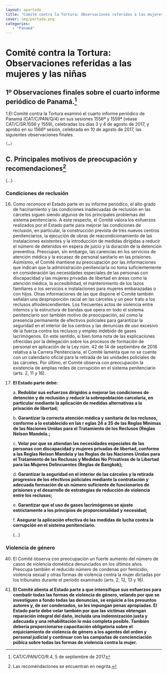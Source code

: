```yaml
---
layout: apartado
title: "Comité contra la Tortura: Observaciones referidas a las mujeres y las niñas"
cover: img/portada.png
categories:
   - "Panamá"
---
```

# Comité contra la Tortura: Observaciones referidas a las mujeres y las niñas

## 1º Observaciones finales sobre el cuarto informe periódico de Panamá.[^649]

1.El Comité contra la Tortura examinó el cuarto informe periódico de Panamá
(CAT/C/PAN/Q/4) en sus sesiones 1556ª y 1559ª (véase CAT/C/SR.1556 y 1559),
celebradas los días 3 y 4 de agosto de 2017, y aprobó en su 1566ª sesión,
celebrada en 10 de agosto de 2017, las siguientes observaciones finales.

	(…)

## C. Principales motivos de preocupación y recomendaciones[^650]

(…)

### Condiciones de reclusión

16. Como reconoce el Estado parte en su informe periódico, el alto grado de
hacinamiento y las condiciones inadecuadas de reclusión en las cárceles
siguen siendo algunos de los principales problemas del sistema
penitenciario. A este respecto, el Comité valora los esfuerzos realizados
por el Estado parte para mejorar las condiciones de reclusión, en
particular, la construcción prevista de tres nuevos centros penitenciarios,
la ejecución de obras de reacondicionamiento de las instalaciones
existentes y la introducción de medidas dirigidas a reducir el número de
detenidos en espera de juicio y la duración de la detención preventiva.
Preocupan, sin embargo, las carencias en los servicios de atención médica y
la escasez de personal sanitario en las prisiones. Asimismo, el Comité
mantiene su preocupación por las informaciones que indican que la
administración penitenciaria no toma suficientemente en consideración las
necesidades especiales de las personas con discapacidad y las mujeres
privadas de libertad en áreas como la atención médica, la accesibilidad, el
mantenimiento de los lazos familiares o los servicios e instalaciones para
mujeres embarazadas o con hijos. Otras informaciones de las que dispone el
Comité también señalan una desproporción racial en las cárceles y un peor
trato a los reclusos afrodescendientes. Los frecuentes actos de violencia
entre internos y la estructura de bandas que opera en todo el sistema
penitenciario son también motivo de preocupación, así como la presencia
permanente de efectivos policiales para garantizar la seguridad en el
interior de los centros y las denuncias de uso excesivo de la fuerza contra
los reclusos y empleo indebido de gases lacrimógenos. En este sentido, si
bien toma nota de las explicaciones ofrecidas por la delegación sobre los
procesos de formación de personal en aplicación de la Ley núm. 42 de 14 de
septiembre de 2016 relativa a la Carrera Penitenciaria, el Comité lamenta
que no se cuente con un calendario oficial para la retirada de las unidades
policiales de las cárceles. Por último, el Comité observa con preocupación
la existencia de amplias redes de corrupción en el sistema penitenciario
(arts. 2, 11 y 16).

17. **El Estado parte debe:**

	a. **Redoblar sus esfuerzos dirigidos a mejorar las condiciones de detención
	y de reclusión y reducir la sobrepoblación carcelaria, en particular
	mediante la aplicación de medidas alternativas a la privación de libertad;**

	b. **Garantizar la correcta atención médica y sanitaria de los reclusos,
	conforme a lo establecido en las r eglas 24 a 35 de las Reglas Mínimas de
	las Naciones Unidas para el Tratamiento de los Reclusos (Reglas Nelson
	Mandela.;**

	c. **Velar por que se atiendan las necesidades especiales de las personas con
	discapacidad y mujeres privadas de libertad, conforme a las Reglas Nelson
	Mandela y las Reglas de las Naciones Unidas para el Tratamiento de las
	Reclusas y Medidas No Privativas de la Libertad para las Mujeres
	Delincuentes (Reglas de Bangkok);**

	d. **Garantizar la seguridad en el interior de las cárceles y la retirada
	progresiva de los efectivos policiales mediante la contratación y adecuada
	formación de un número suficiente de funcionarios de prisiones y el
	desarrollo de estrategias de reducción de violencia entre los reclusos;**

	e. **Garantizar que el uso de gases lacrimógenos se ajuste estrictamente a
	los principios de proporcionalidad y necesidad;**

	f. **Asegurar la aplicación efectiva de las medidas de lucha contra la
	corrupción en el sistema penitenciario.**

	(…)

### Violencia de género

40. El Comité observa con preocupación un fuerte aumento del número de casos
de violencia doméstica denunciados en los últimos años. Preocupa también el
reducido número de condenas por femicidio, violencia sexual y otras formas
de violencia contra la mujer dictadas por los tribunales durante el período
examinado (arts. 2, 12, 13 y 16).

41. **El Comité alienta al Estado parte a que intensifique sus esfuerzos para
combatir todas las formas de violencia de género, velando por que se
investiguen a fondo todas las denuncias, se enjuicie a los presuntos
autores y, de ser condenados, se les impongan penas apropiadas. El Estado
parte debe velar también por que las víctimas obtengan reparación integral
del daño, incluida una indemnización justa y adecuada y una rehabilitación
lo más completa posible. También debería proporcionarse capacitación
obligatoria sobre el enjuiciamiento de violencia de género a los agentes
del orden y personal judicial y continuar con las campañas de
concienciación púbica sobre todas las formas de violencia contra la mujer.**


[^649]: CAT/C/PAN/CO/R.4, 5 de septiembre de 2017
[^650]: Las recomendaciones se encuentran en negrita.
